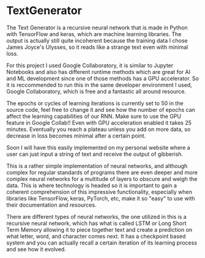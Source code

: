 # TextGenerator

The Text Generator is a recursive neural network that is made in Python with TensorFlow and keras, which are machine learning libraries. The output is actually still quite incoherent because the training data I chose James Joyce's Ulysses, so it reads like a strange text even with minimal loss.

For this project I used Google Collaboratory, it is similar to Jupyter Notebooks and also has different runtime methods which are great for AI and ML development since one of those methods has a GPU accelerator. So it is reccommended to run this in the same developer environment I used, Google Collaboratory, which is free and a fantastic all around resource.

The epochs or cycles of learning iterations is currently set to 50 in the source code, feel free to change it and see how the number of epochs can affect the learning capabilities of our RNN. Make sure to use the GPU feature in Google Collab!! Even with GPU acceleration enabled it takes 25 minutes. Eventually you reach a plateau unless you add on more data, so decrease in loss becomes minimal after a certain point.

Soon I will have this easily implemented on my personal website where a user can just input a string of text and receive the output of gibberish.

This is a rather simple implementation of neural networks, and although complex for regular standards of programs there are even deeper and more complex neural networks for a multitude of layers to obscure and weigh the data. This is where technology is headed so it is important to gain a coherent comprehension of this impressive functionality, especially when libraries like TensorFlow, keras, PyTorch, etc, make it so "easy" to use with their documentation and resources.

There are different types of neural networks, the one utilized in this is a recursive neural network, which has what is called LSTM or Long Short Term Memory allowing it to piece together text and create a prediction on what letter, word, and character comes next. It has a checkpoint based system and you can actually recall a certain iteration of its learning process and see how it evolved. 
